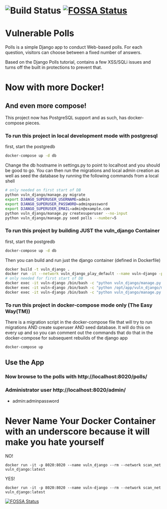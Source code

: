 ![Build Status](https://github.com/Serubin/FOSSA-StackHawk-Demo/workflows/Tests/badge.svg)
[![FOSSA Status](https://app.fossa.com/api/projects/custom%2B13453%2Fgithub.com%2FSerubin%2FFOSSA-StackHawk-Demo.svg?type=shield)](https://app.fossa.com/projects/custom%2B13453%2Fgithub.com%2FSerubin%2FFOSSA-StackHawk-Demo?ref=badge_shield)
=====
Vulnerable Polls
=====

Polls is a simple Django app to conduct Web-based polls. For each
question, visitors can choose between a fixed number of answers.

Based on the Django Polls tutorial, contains a few XSS/SQLi issues and
turns off the built in protections to prevent that.


# Now with more Docker!
## And even more compose!
This project now has PostgreSQL support and as such, has docker-compose pieces.

### To run this project in local development mode with postgresql
first, start the postgredb
```bash
docker-compose up -d db
```
Change the db hostname in settings.py to point to localhost and you should be good to go. You can then run the migrations and local admin creation as well as seed the database by running the following commands from a local shell
```bash
# only needed on first start of DB
python vuln_django/manage.py migrate
export DJANGO_SUPERUSER_USERNAME=admin
export DJANGO_SUPERUSER_PASSWORD=adminpassword
export DJANGO_SUPERUSER_EMAIL=admin@example.com
python vuln_django/manage.py createsuperuser --no-input
python vuln_django/manage.py seed polls --number=5
```

### To run this project by building JUST the vuln_django Container
first, start the postgredb
```bash
docker-compose up -d db
```
Then you can build and run just the django container (defined in Dockerfile)
```bash
docker build -t vuln_django .
docker run -it --network vuln_django_play_default --name vuln-django -p 8020:8020 vuln_django:latest "/opt/app/start-server.sh"
# only needed for first start of DB
docker exec -it vuln-django /bin/bash -c "python vuln_django/manage.py migrate"
docker exec -it vuln-django /bin/bash -c "python /opt/app/vuln_django/manage.py createsuperuser --no-input"
docker exec -it vuln-django /bin/bash -c "python vuln_django/manage.py seed polls --number=5"
 ```

### To run this project in docker-compose mode only (The Easy Way(TM))
There is a migration script in the docker-compose file that will try to run migrations AND create superuser AND seed database. It will do this on every up and so you can comment out the commands that do that in the docker-compose for subsequent rebuilds of the django app
```bash
docker-compose up
```
## Use the App

### Now browse to the polls with http://localhost:8020/polls/

### Administrator user http://localhost:8020/admin/
- admin:adminpassword

# Never Name Your Docker Container with an underscore because it will make you hate yourself
NO!
```
docker run -it -p 8020:8020 --name vuln_django --rm --network scan_net vuln_django:latest
```

YES!
```
docker run -it -p 8020:8020 --name vuln-django --rm --network scan_net vuln_django:latest
```

[![FOSSA Status](https://app.fossa.com/api/projects/custom%2B13453%2Fgithub.com%2FSerubin%2FFOSSA-StackHawk-Demo.svg?type=large)](https://app.fossa.com/projects/custom%2B13453%2Fgithub.com%2FSerubin%2FFOSSA-StackHawk-Demo?ref=badge_large)
